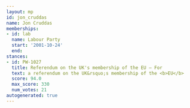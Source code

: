 ```yaml
---
layout: mp
id: jon_cruddas
name: Jon Cruddas
memberships:
- id: lab
  name: Labour Party
  start: '2001-10-24'
  end: 
stances:
- id: PW-1027
  title: Referendum on the UK's membership of the EU — For
  text: a referendum on the UK&rsquo;s membership of the <b>EU</b>
  score: 94.0
  max_score: 330
  num_votes: 21
autogenerated: true
---
```

